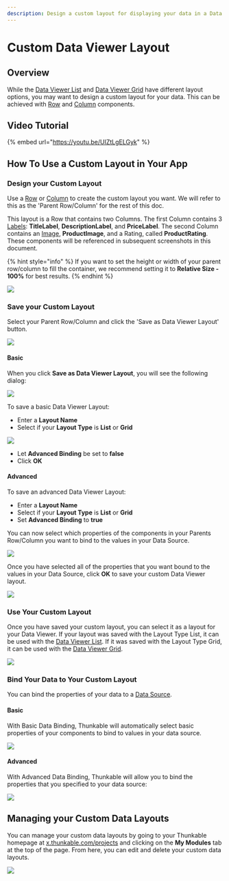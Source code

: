 ```yaml
---
description: Design a custom layout for displaying your data in a Data Viewer
---
```


# Custom Data Viewer Layout

## Overview

While the [Data Viewer List](data-viewer-list.md) and [Data Viewer Grid](data-viewer-grid.md) have different layout options, you may want to design a custom layout for your data. This can be achieved with [Row](row.md) and [Column](column.md) components.

## Video Tutorial

{% embed url="https://youtu.be/UIZtLgELGyk" %}

## How To Use a Custom Layout in Your App

### Design your Custom Layout

Use a [Row](row.md) or [Column](column.md) to create the custom layout you want. We will refer to this as the 'Parent Row/Column' for the rest of this doc. 

This layout is a Row that contains two Columns. The first Column contains 3 [Labels](label.md): **TitleLabel**, **DescriptionLabel**, and **PriceLabel**. The second Column contains an [Image](image-1.md), **ProductImage**, and a Rating, called **ProductRating**. These components will be referenced in subsequent screenshots in this document.

{% hint style="info" %}
If you want to set the height or width of your parent row/column to fill the container, we recommend setting it to **Relative Size - 100%** for best results.
{% endhint %}

![](.gitbook/assets/initial-layout%20%282%29.png)

### Save your Custom Layout

Select your Parent Row/Column and click the 'Save as Data Viewer Layout' button.

![](.gitbook/assets/save-as-dv-layout.png)

#### Basic

When you click **Save as Data Viewer Layout**, you will see the following dialog:

![](.gitbook/assets/screen-shot-2020-09-14-at-10.20.08-am.png)

To save a basic Data Viewer Layout:

* Enter a **Layout Name**
* Select if your **Layout Type** is **List** or **Grid**

![](.gitbook/assets/screen-shot-2020-09-14-at-10.20.14-am.png)

* Let **Advanced Binding** be set to **false**
* Click **OK**

#### Advanced

To save an advanced Data Viewer Layout:

* Enter a **Layout Name**
* Select if your **Layout Type** is **List** or **Grid**
* Set **Advanced Binding** to **true**

You can now select which properties of the components in your Parents Row/Column you want to bind to the values in your Data Source.

![](.gitbook/assets/selectprops.png)

Once you have selected all of the properties that you want bound to the values in your Data Source, click **OK** to save your custom Data Viewer layout.

![](.gitbook/assets/boundprops.png)

### Use Your Custom Layout

Once you have saved your custom layout, you can select it as a layout for your Data Viewer. If your layout was saved with the Layout Type List, it can be used with the [Data Viewer List](data-viewer-list.md). If it was saved with the Layout Type Grid, it can be used with the [Data Viewer Grid](data-viewer-grid.md).

![](.gitbook/assets/select-custom-layout.png)

### Bind Your Data to Your Custom Layout

You can bind the properties of your data to a [Data Source](data-sources.md).

#### Basic

With Basic Data Binding, Thunkable will automatically select basic properties of your components to bind to values in your data source.

![](.gitbook/assets/simple-binding%20%281%29.png)

#### Advanced

With Advanced Data Binding, Thunkable will allow you to bind the properties that you specified to your data source:

![](.gitbook/assets/advanced-binding.png)

## Managing your Custom Data Layouts

You can manage your custom data layouts by going to your Thunkable homepage at [x.thunkable.com/projects](https://x.thunkable.com/projects) and clicking on the **My Modules** tab at the top of the page. From here, you can edit and delete your custom data layouts.

![](.gitbook/assets/screen-shot-2020-09-14-at-5.15.24-pm.png)

